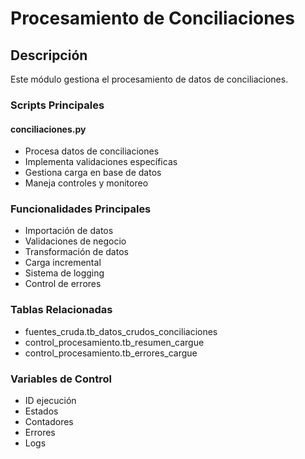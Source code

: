 # Procesamiento de Conciliaciones

## Descripción
Este módulo gestiona el procesamiento de datos de conciliaciones.

### Scripts Principales

#### conciliaciones.py
- Procesa datos de conciliaciones
- Implementa validaciones específicas
- Gestiona carga en base de datos
- Maneja controles y monitoreo

### Funcionalidades Principales
- Importación de datos
- Validaciones de negocio
- Transformación de datos
- Carga incremental
- Sistema de logging
- Control de errores

### Tablas Relacionadas
- fuentes_cruda.tb_datos_crudos_conciliaciones
- control_procesamiento.tb_resumen_cargue
- control_procesamiento.tb_errores_cargue

### Variables de Control
- ID ejecución
- Estados
- Contadores
- Errores
- Logs 
